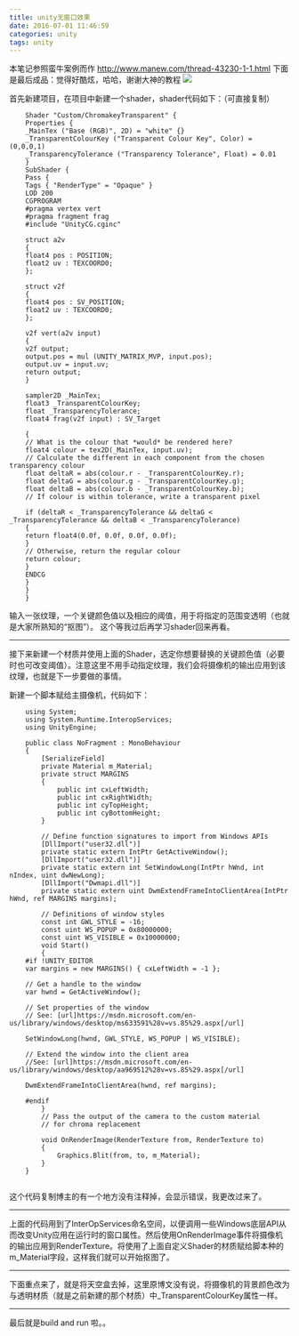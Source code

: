 ```yaml
---
title: unity无窗口效果
date: 2016-07-01 11:46:59
categories: unity
tags: unity
---
```


本笔记参照蛮牛案例而作
http://www.manew.com/thread-43230-1-1.html
下面是最后成品：觉得好酷炫，哈哈，谢谢大神的教程
![](http://7xs1eq.com1.z0.glb.clouddn.com/noform.png)

<!-- more -->

首先新建项目，在项目中新建一个shader，shader代码如下：（可直接复制）

```
    Shader "Custom/ChromakeyTransparent" {
    Properties {
    _MainTex ("Base (RGB)", 2D) = "white" {}
    _TransparentColourKey ("Transparent Colour Key", Color) = (0,0,0,1)
    _TransparencyTolerance ("Transparency Tolerance", Float) = 0.01
    }
    SubShader {
    Pass { 
    Tags { "RenderType" = "Opaque" } 
    LOD 200 
    CGPROGRAM 
    #pragma vertex vert 
    #pragma fragment frag
    #include "UnityCG.cginc"
     
    struct a2v  
    {  
    float4 pos : POSITION; 
    float2 uv : TEXCOORD0; 
    }; 
    
    struct v2f 
    { 
    float4 pos : SV_POSITION;
    float2 uv : TEXCOORD0; 
    };
     
    v2f vert(a2v input) 
    {
    v2f output;  
    output.pos = mul (UNITY_MATRIX_MVP, input.pos);
    output.uv = input.uv;
    return output;
    }
  
    sampler2D _MainTex;
    float3 _TransparentColourKey;
    float _TransparencyTolerance;
    float4 frag(v2f input) : SV_Target
     
    {
    // What is the colour that *would* be rendered here?
    float4 colour = tex2D(_MainTex, input.uv);
    // Calculate the different in each component from the chosen transparency colour
    float deltaR = abs(colour.r - _TransparentColourKey.r);
    float deltaG = abs(colour.g - _TransparentColourKey.g);
    float deltaB = abs(colour.b - _TransparentColourKey.b);
    // If colour is within tolerance, write a transparent pixel
     
    if (deltaR < _TransparencyTolerance && deltaG < _TransparencyTolerance && deltaB < _TransparencyTolerance)
    {
    return float4(0.0f, 0.0f, 0.0f, 0.0f);
    } 
    // Otherwise, return the regular colour 
    return colour;  
    } 
    ENDCG
    }
    }
    }
```

输入一张纹理，一个关键颜色值以及相应的阈值，用于将指定的范围变透明（也就是大家所熟知的“抠图”）。
这个等我过后再学习shader回来再看。

---

接下来新建一个材质并使用上面的Shader，选定你想要替换的关键颜色值（必要时也可改变阈值）。注意这里不用手动指定纹理，我们会将摄像机的输出应用到该纹理，也就是下一步要做的事情。

新建一个脚本赋给主摄像机，代码如下：

```
    using System;
    using System.Runtime.InteropServices;
    using UnityEngine;
   
    public class NoFragment : MonoBehaviour
    {
        [SerializeField]
        private Material m_Material;
        private struct MARGINS
        {
            public int cxLeftWidth;
            public int cxRightWidth;
            public int cyTopHeight;
            public int cyBottomHeight;
        }
   
        // Define function signatures to import from Windows APIs
        [DllImport("user32.dll")]
        private static extern IntPtr GetActiveWindow();
        [DllImport("user32.dll")]
        private static extern int SetWindowLong(IntPtr hWnd, int nIndex, uint dwNewLong);
        [DllImport("Dwmapi.dll")]
        private static extern uint DwmExtendFrameIntoClientArea(IntPtr hWnd, ref MARGINS margins);
    
        // Definitions of window styles
        const int GWL_STYLE = -16;
        const uint WS_POPUP = 0x80000000;
        const uint WS_VISIBLE = 0x10000000;
        void Start()
        {
    #if !UNITY_EDITOR  
    var margins = new MARGINS() { cxLeftWidth = -1 };
     
    // Get a handle to the window
    var hwnd = GetActiveWindow();
     
    // Set properties of the window
    // See: [url]https://msdn.microsoft.com/en-us/library/windows/desktop/ms633591%28v=vs.85%29.aspx[/url]
     
    SetWindowLong(hwnd, GWL_STYLE, WS_POPUP | WS_VISIBLE);
     
    // Extend the window into the client area
    //See: [url]https://msdn.microsoft.com/en-us/library/windows/desktop/aa969512%28v=vs.85%29.aspx[/url]
     
    DwmExtendFrameIntoClientArea(hwnd, ref margins);
     
    #endif
        }
        // Pass the output of the camera to the custom material
        // for chroma replacement

        void OnRenderImage(RenderTexture from, RenderTexture to)
        {
            Graphics.Blit(from, to, m_Material);
        }
    }
    
```
这个代码复制博主的有一个地方没有注释掉，会显示错误，我更改过来了。

---

上面的代码用到了InterOpServices命名空间，以便调用一些Windows底层API从而改变Unity应用在运行时的窗口属性。然后使用OnRenderImage事件将摄像机的输出应用到RenderTexture。将使用了上面自定义Shader的材质赋给脚本种的m_Material字段，这样我们就可以开始抠图了。

---

下面重点来了，就是将天空盒去掉，这里原博文没有说，将摄像机的背景颜色改为与透明材质（就是之前新建的那个材质）中_TransparentColourKey属性一样。

---

最后就是build and run 啦。。














